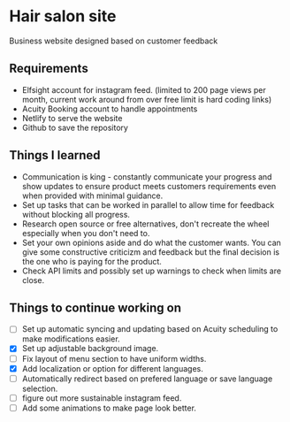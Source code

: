 # Hair salon site

Business website designed based on customer feedback

## Requirements

* Elfsight account for instagram feed. (limited to 200 page views per month, current work around from over free limit is hard coding links)
* Acuity Booking account to handle appointments
* Netlify to serve the website
* Github to save the repository

## Things I learned

* Communication is king - constantly communicate your progress and show updates to ensure product meets customers requirements even when provided with minimal guidance.
* Set up tasks that can be worked in parallel to allow time for feedback without blocking all progress.
* Research open source or free alternatives, don't recreate the wheel especially when you don't need to.
* Set your own opinions aside and do what the customer wants. You can give some constructive criticizm and feedback but the final decision is the one who is paying for the product.
* Check API limits and possibly set up warnings to check when limits are close.

## Things to continue working on

- [ ] Set up automatic syncing and updating based on Acuity scheduling to make modifications easier.
- [x] Set up adjustable background image.
- [ ] Fix layout of menu section to have uniform widths.
- [x] Add localization or option for different languages.
- [ ] Automatically redirect based on prefered language or save language selection.
- [ ] figure out more sustainable instagram feed.
- [ ] Add some animations to make page look better.
